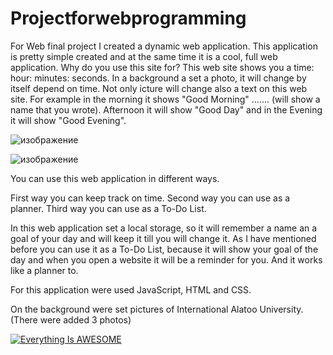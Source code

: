 # Projectforwebprogramming
For Web final project I created a dynamic web application. This application is pretty simple created and at the same time it is a cool, full web application.
Why do you use this site for?
This web site shows you a time: hour: minutes: seconds.
In a background a set a photo, it will change by itself depend on time. Not only icture will change also a text on this web site. For example in the morning it shows "Good Morning" ....... (will show a name that you wrote). Afternoon it will show "Good Day" and in the Evening it will show "Good Evening".

![изображение](https://user-images.githubusercontent.com/60453904/103026861-fd222000-457e-11eb-82e0-89f1517924c9.png)

![изображение](https://user-images.githubusercontent.com/60453904/103026924-1aef8500-457f-11eb-9f1e-09711ac22d5e.png)


You can use this web application in different ways. 

First way you can keep track on time. 
Second way you can use as a planner.
Third way you can use as a To-Do List.

In this web application set a local storage, so it will remember a name an a goal of your day and will keep it till you will change it.
As I have mentioned before you can use it as a To-Do List, because it will show your goal of the day and when you open a website it will be a reminder for you. And it works like a planner to.

For this application were used JavaScript, HTML and CSS.

On the background were set pictures of International Alatoo University. (There were added 3 photos)

[![Everything Is AWESOME](https://yt-embed.herokuapp.com/embed?v=UFtRlk-2JQU)](https://www.youtube.com/watch?v=UFtRlk-2JQU "Everything Is AWESOME")
